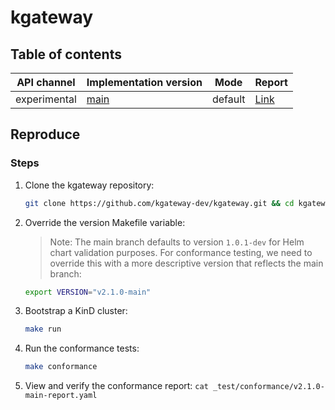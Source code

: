 # kgateway

## Table of contents

| API channel  | Implementation version                                                        | Mode    | Report                                                    |
|--------------|-------------------------------------------------------------------------------|---------|-----------------------------------------------------------|
| experimental | [main](https://github.com/kgateway-dev/kgateway) | default | [Link](./v2.1.0-main-report.yaml) |

## Reproduce

### Steps

1. Clone the kgateway repository:

   ```sh
   git clone https://github.com/kgateway-dev/kgateway.git && cd kgateway
   ```

2. Override the version Makefile variable:

   > Note: The main branch defaults to version `1.0.1-dev` for Helm chart validation purposes. For conformance testing,
   > we need to override this with a more descriptive version that reflects the main branch:

   ```sh
   export VERSION="v2.1.0-main"
   ```

3. Bootstrap a KinD cluster:

   ```sh
   make run
   ```

4. Run the conformance tests:

   ```sh
   make conformance
   ```

5. View and verify the conformance report: `cat _test/conformance/v2.1.0-main-report.yaml`

